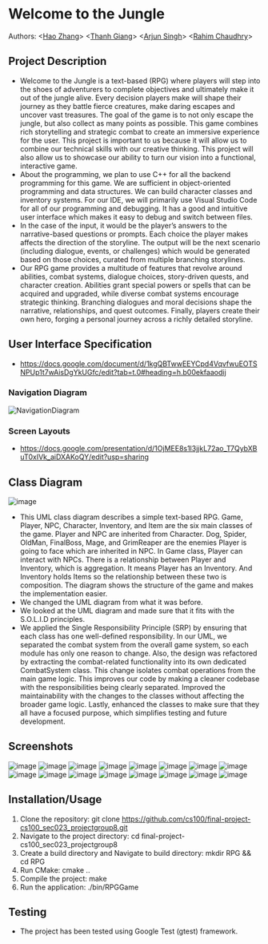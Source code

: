 # Welcome to the Jungle
Authors: \<[Hao Zhang](https://github.com/hzhan407)\>
            \<[Thanh Giang](https://github.com/Cosidion)>
            \<[Arjun Singh](https://github.com/ArjunSingh2005)\>
	        \<[Rahim Chaudhry](https://github.com/rahimc21)\>

## Project Description
* Welcome to the Jungle is a text-based (RPG) where players will step into the shoes of adventurers to complete objectives and ultimately make it out of the jungle alive. Every decision players make will shape their journey as they battle fierce creatures, make daring escapes and uncover vast treasures. The goal of the game is to not only escape the jungle, but also collect as many points as possible. This game combines rich storytelling and strategic combat to create an immersive experience for the user. This project is important to us because it will allow us to combine our technical skills with our creative thinking. This project will also allow us to showcase our ability to turn our vision into a functional, interactive game.
* About the programming, we plan to use C++ for all the backend programming for this game. We are sufficient in object-oriented programming and data structures. We can build character classes and inventory systems. For our IDE, we will primarily use Visual Studio Code for all of our programming and debugging. It has a good and intuitive user interface which makes it easy to debug and switch between files. 
* In the case of the input, it would be the player’s answers to the narrative-based questions or prompts. Each choice the player makes affects the direction of the storyline. The output will be the next scenario (including dialogue, events, or challenges) which would be generated based on those choices, curated from multiple branching storylines. 
* Our RPG game provides a multitude of features that revolve around abilities, combat systems, dialogue choices, story-driven quests, and character creation. Abilities grant special powers or spells that can be acquired and upgraded, while diverse combat systems encourage strategic thinking. Branching dialogues and moral decisions shape the narrative, relationships, and quest outcomes. Finally, players create their own hero, forging a personal journey across a richly detailed storyline.


## User Interface Specification
* https://docs.google.com/document/d/1kgQBTwwEEYCpd4VqvfwuEOTSNPUp1t7wAisDgYkUGfc/edit?tab=t.0#heading=h.b00ekfaaodij

### Navigation Diagram

 ![NavigationDiagram](https://github.com/user-attachments/assets/12262c24-051f-435d-aa33-2cb438a296e9)

### Screen Layouts
* https://docs.google.com/presentation/d/1OjMEE8s1l3jjkL72ao_T7QybXBuT0xIVk_aiDXAKoQY/edit?usp=sharing

## Class Diagram
 ![image](https://github.com/user-attachments/assets/e7734ead-acf9-4e76-a8a8-11219c5c2c11)
* This UML class diagram describes a simple text-based RPG. Game, Player, NPC, Character, Inventory, and Item are the six main classes of the game. Player and NPC are inherited from Character. Dog, Spider, OldMan, FinalBoss, Mage, and GrimReaper are the enemies Player is going to face which are inherited in NPC. In Game class, Player can interact with NPCs. There is a relationship between Player and Inventory, which is aggregation. It means Player has an Inventory. And Inventory holds Items so the relationship between these two is composition. The diagram shows the structure of the game and makes the implementation easier.
* We changed the UML diagram from what it was before.
* We looked at the UML diagram and made sure that it fits with the S.O.L.I.D principles.
* We applied the Single Responsibility Principle (SRP) by ensuring that each class has one well-defined responsibility. In our UML, we separated the combat system from the overall game system, so each module has only one reason to change. Also, the design was refactored by extracting the combat-related functionality into its own dedicated CombatSystem class. This change isolates combat operations from the main game logic. This improves our code by making a cleaner codebase with the responsibilities being clearly separated. Improved the maintainability with the changes to the classes without affecting the broader game logic. Lastly, enhanced the classes to make sure that they all have a focused purpose, which simplifies testing and future development. 
 
 ## Screenshots
 ![image](https://github.com/user-attachments/assets/f21e5eab-2bb7-441f-bc03-d5c300c838b2)
 ![image](https://github.com/user-attachments/assets/36edb83c-cbe6-451e-8b0c-16757854197c)
 ![image](https://github.com/user-attachments/assets/a3286af7-3e24-440f-94ff-4d84be5e47cf)
 ![image](https://github.com/user-attachments/assets/0398e134-7e3c-4d1d-b640-7dfe2d2293cf)
 ![image](https://github.com/user-attachments/assets/0ddfa777-3cd0-44f3-9965-30faece539c7)
 ![image](https://github.com/user-attachments/assets/03d22706-73c1-49f2-b13b-67175c1be434)
 ![image](https://github.com/user-attachments/assets/30e0563d-72c9-4526-8eda-e393fa61192a)
 ![image](https://github.com/user-attachments/assets/5ba45b67-efe6-4011-84d0-c2d9d00fddd2)
 ![image](https://github.com/user-attachments/assets/05c1803c-6bc2-44a0-812d-85c025a8ca0c)
 ![image](https://github.com/user-attachments/assets/ffef79f8-6d95-43db-a463-cb6cc7fbc590)
 ![image](https://github.com/user-attachments/assets/f347a92d-078e-47fa-b26b-37d4932770af)
 ![image](https://github.com/user-attachments/assets/af02368f-9b35-4088-b108-e4e72e40154f)
 ![image](https://github.com/user-attachments/assets/d9d7b429-9308-457b-8040-a57b2cfc960c)
 ![image](https://github.com/user-attachments/assets/223ed4b5-628e-46be-9947-c079378b3435)
 ![image](https://github.com/user-attachments/assets/0d6f5111-82d8-4f49-883e-65cb774d14f2)
 ![image](https://github.com/user-attachments/assets/4001fe3f-a475-4936-bc38-f59ae4d7de43)



 ## Installation/Usage
 1. Clone the repository: git clone https://github.com/cs100/final-project-cs100_sec023_projectgroup8.git
 2. Navigate to the project directory: cd final-project-cs100_sec023_projectgroup8
 3. Create a build directory and Navigate to build directory: mkdir RPG && cd RPG
 4. Run CMake: cmake ..
 5. Compile the project: make
 6. Run the application: ./bin/RPGGame

 ## Testing
 * The project has been tested using Google Test (gtest) framework.
 
